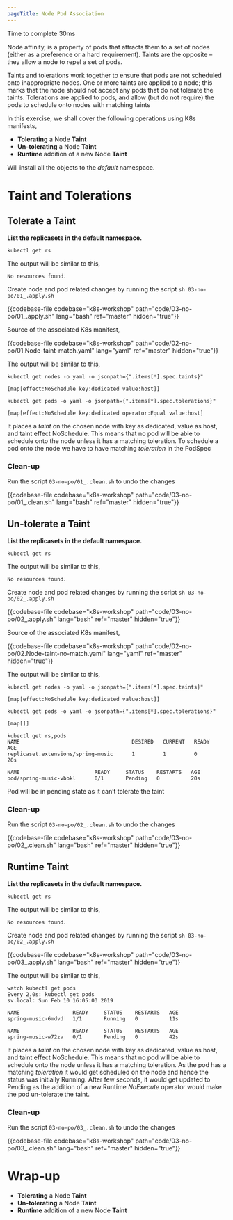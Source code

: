 ```yaml
---
pageTitle: Node Pod Association
---
```


<md-icon class="fa fa-clock-o fa-lg" aria-hidden="true"></md-icon> Time to complete 30ms

<i class="fa fa-info-circle fa-lg" aria-hidden="true" style="color:dark-blue"></i>

Node affinity, is a property of pods that attracts them to a set of
nodes (either as a preference or a hard requirement). Taints are the
opposite – they allow a node to repel a set of pods.

Taints and tolerations work together to ensure that pods are not
scheduled onto inappropriate nodes. One or more taints are applied to a
node; this marks that the node should not accept any pods that do not
tolerate the taints. Tolerations are applied to pods, and allow (but do
not require) the pods to schedule onto nodes with matching taints

In this exercise, we shall cover the following operations using K8s
manifests,

<ul class="fa-ul">
  <li><i class="fa-li fa fa-square"></i><b>Tolerating</b> a Node <b>Taint</b></li>
  <li><i class="fa-li fa fa-square"></i><b>Un-tolerating</b> a Node <b>Taint</b></li>
  <li><i class="fa-li fa fa-square"></i><b>Runtime </b> addition of a new Node <b>Taint</b></li>
</ul>

<i class="fa fa-info-circle" aria-hidden="true"></i> Will install all the objects to the *default* namespace.

# Taint and Tolerations

## Tolerate a Taint

**List the replicasets in the default namespace.**

``` go-cli
kubectl get rs
```

<i class="fa fa-spinner fa-pulse fa-fw"></i>
The output will be similar to this,

    No resources found.

Create node and pod related changes by running the script <i class="fa fa-check-circle" aria-hidden="true" style="color:green"></i> `sh 03-no-po/01_.apply.sh`

{{codebase-file codebase="k8s-workshop" path="code/03-no-po/01_.apply.sh" lang="bash" ref="master" hidden="true"}}

Source of the associated K8s manifest,

{{codebase-file codebase="k8s-workshop" path="code/02-no-po/01.Node-taint-match.yaml" lang="yaml" ref="master" hidden="true"}}

<i class="fa fa-spinner fa-pulse fa-fw"></i>
The output will be similar to this,

    kubectl get nodes -o yaml -o jsonpath={".items[*].spec.taints}"
    
    [map[effect:NoSchedule key:dedicated value:host]]
    
    kubectl get pods -o yaml -o jsonpath={".items[*].spec.tolerations}"
    
    [map[effect:NoSchedule key:dedicated operator:Equal value:host]

It places a *taint* on the chosen node with key as dedicated, value as
host, and taint effect NoSchedule. This means that no pod will be able
to schedule onto the node unless it has a matching toleration. To
schedule a pod onto the node we have to have matching *toleration* in
the PodSpec

### Clean-up

Run the script <i class="fa fa-undo" aria-hidden="true" style="color:red"></i> `03-no-po/01_.clean.sh` to undo the changes

{{codebase-file codebase="k8s-workshop" path="code/03-no-po/01_.clean.sh" lang="bash" ref="master" hidden="true"}}

## Un-tolerate a Taint

**List the replicasets in the default namespace.**

``` go-cli
kubectl get rs
```

<i class="fa fa-spinner fa-pulse fa-fw"></i>
The output will be similar to this,

    No resources found.


Create node and pod related changes by running the script <i class="fa fa-check-circle" aria-hidden="true" style="color:green"></i> `sh 03-no-po/02_.apply.sh`

{{codebase-file codebase="k8s-workshop" path="code/03-no-po/02_.apply.sh" lang="bash" ref="master" hidden="true"}}


Source of the associated K8s manifest,

{{codebase-file codebase="k8s-workshop" path="code/02-no-po/02.Node-taint-no-match.yaml" lang="yaml" ref="master" hidden="true"}}


<i class="fa fa-spinner fa-pulse fa-fw"></i>
The output will be similar to this,

    kubectl get nodes -o yaml -o jsonpath={".items[*].spec.taints}"
    
    [map[effect:NoSchedule key:dedicated value:host]]
    
    kubectl get pods -o yaml -o jsonpath={".items[*].spec.tolerations}"
    
    [map[]]
    
    kubectl get rs,pods
    NAME                                    DESIRED   CURRENT   READY     AGE
    replicaset.extensions/spring-music      1         1         0         20s
    
    NAME                        READY     STATUS    RESTARTS   AGE
    pod/spring-music-vbbkl      0/1       Pending   0          20s

<i class="fa fa-exclamation-circle fa-lg" aria-hidden="true" style="color:maroon"></i>
Pod will be in pending state as it can’t tolerate the taint

### Clean-up

Run the script <i class="fa fa-undo" aria-hidden="true" style="color:red"></i> `03-no-po/02_.clean.sh` to undo the changes

{{codebase-file codebase="k8s-workshop" path="code/03-no-po/02_.clean.sh" lang="bash" ref="master" hidden="true"}}

## Runtime Taint

**List the replicasets in the default namespace.**

``` go-cli
kubectl get rs
```

<i class="fa fa-spinner fa-pulse fa-fw"></i>
The output will be similar to this,

    No resources found.



Create node and pod related changes by running the script <i class="fa fa-check-circle" aria-hidden="true" style="color:green"></i> `sh 03-no-po/02_.apply.sh`

{{codebase-file codebase="k8s-workshop" path="code/03-no-po/03_.apply.sh" lang="bash" ref="master" hidden="true"}}

<i class="fa fa-spinner fa-pulse fa-fw"></i>
The output will be similar to this,


    watch kubectl get pods
    Every 2.0s: kubectl get pods                                                                                                                                                                           sv.local: Sun Feb 10 16:05:03 2019
    
    NAME                 READY     STATUS    RESTARTS   AGE
    spring-music-6mdvd   1/1       Running   0          11s
    
    NAME                 READY     STATUS    RESTARTS   AGE
    spring-music-w72zv   0/1       Pending   0          42s

It places a *taint* on the chosen node with key as dedicated, value as
host, and taint effect NoSchedule. This means that no pod will be able
to schedule onto the node unless it has a matching toleration. As the
pod has a matching *toleration* it would get scheduled on the node and
hence the status was initially Running. After few seconds, it would
get updated to Pending as the addition of a new Runtime *NoExecute*
operator would make the pod un-tolerate the taint.

### Clean-up

Run the script <i class="fa fa-undo" aria-hidden="true" style="color:red"></i> `03-no-po/03_.clean.sh` to undo the changes

{{codebase-file codebase="k8s-workshop" path="code/03-no-po/03_.clean.sh" lang="bash" ref="master" hidden="true"}}


# Wrap-up
<ul class="fa-ul">
  <li><i class="fa-li fa fa-check-square"></i><b>Tolerating</b> a Node <b>Taint</b></li>
  <li><i class="fa-li fa fa-check-square"></i><b>Un-tolerating</b> a Node <b>Taint</b></li>
  <li><i class="fa-li fa fa-check-square"></i><b>Runtime </b> addition of a new Node <b>Taint</b></li>
</ul>
